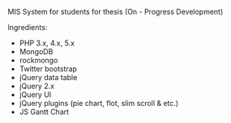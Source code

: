 MIS System for students for thesis (On - Progress Development)

Ingredients:

- PHP 3.x, 4.x, 5.x
- MongoDB
- rockmongo
- Twitter bootstrap
- jQuery data table
- jQuery 2.x
- jQuery UI
- jQuery plugins (pie chart, flot, slim scroll & etc.)
- JS Gantt Chart
